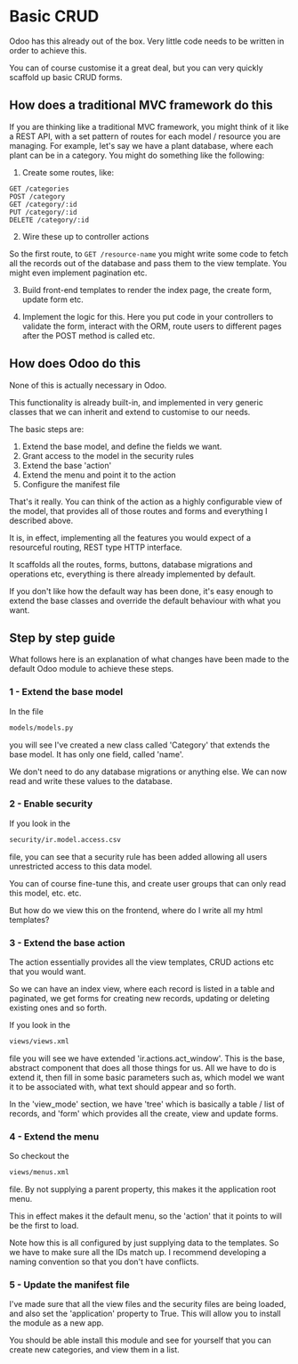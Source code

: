 # Basic CRUD

Odoo has this already out of the box.  Very little code needs to be written in order to achieve this.

You can of course customise it a great deal, but you can very quickly scaffold up basic CRUD forms.

## How does a traditional MVC framework do this

If you are thinking like a traditional MVC framework, you might think of it like a REST API, with a set pattern of routes for each model / resource you are managing.  For example, let's say we have a plant database, where each plant can be in a category.  You might do something like the following:

1. Create some routes, like:

```
GET /categories
POST /category
GET /category/:id
PUT /category/:id
DELETE /category/:id
```

2. Wire these up to controller actions

So the first route, to ```GET /resource-name``` you might write some code to fetch all the records out of the database and pass them to the view template.  You might even implement pagination etc.

3. Build front-end templates to render the index page, the create form, update form etc.

4. Implement the logic for this.  Here you put code in your controllers to validate the form, interact with the ORM, route users to different pages after the POST method is called etc.

## How does Odoo do this

None of this is actually necessary in Odoo.

This functionality is already built-in, and implemented in very generic classes that we can inherit and extend to customise to our needs.

The basic steps are:

1. Extend the base model, and define the fields we want.
2. Grant access to the model in the security rules 
3. Extend the base 'action'
4. Extend the menu and point it to the action
5. Configure the manifest file

That's it really.  You can think of the action as a highly configurable view of the model, that provides all of those routes and forms and everything I described above.

It is, in effect, implementing all the features you would expect of a resourceful routing, REST type HTTP interface.

It scaffolds all the routes, forms, buttons, database migrations and operations etc, everything is there already implemented by default.

If you don't like how the default way has been done, it's easy enough to extend the base classes and override the default behaviour with what you want.

## Step by step guide

What follows here is an explanation of what changes have been made to the default Odoo module to achieve these steps.

### 1 - Extend the base model

In the file

```bash
models/models.py
```

you will see I've created a new class called 'Category' that extends the base model.  It has only one field, called 'name'.

We don't need to do any database migrations or anything else.  We can now read and write these values to the database.

### 2 - Enable security

If you look in the 

```bash
security/ir.model.access.csv
```

file, you can see that a security rule has been added allowing all users unrestricted access to this data model.

You can of course fine-tune this, and create user groups that can only read this model, etc. etc.

But how do we view this on the frontend, where do I write all my html templates?

### 3 - Extend the base action

The action essentially provides all the view templates, CRUD actions etc that you would want.

So we can have an index view, where each record is listed in a table and paginated, we get forms for creating new records, updating or deleting existing ones and so forth.

If you look in the 

```bash
views/views.xml
```

file you will see we have extended 'ir.actions.act_window'.  This is the base, abstract component that does all those things for us.  All we have to do is extend it, then fill in some basic parameters such as, which model we want it to be associated with, what text should appear and so forth.

In the 'view_mode' section, we have 'tree' which is basically a table / list of records, and 'form' which provides all the create, view and update forms.

### 4 - Extend the menu

So checkout the 

```bash
views/menus.xml
```

file.  By not supplying a parent property, this makes it the application root menu.

This in effect makes it the default menu, so the 'action' that it points to will be the first to load.

Note how this is all configured by just supplying data to the templates.  So we have to make sure all the IDs match up.  I recommend developing a naming convention so that you don't have conflicts.

### 5 - Update the manifest file

I've made sure that all the view files and the security files are being loaded, and also set the 'application' property to True.  This will allow you to install the module as a new app.

You should be able install this module and see for yourself that you can create new categories, and view them in a list.
